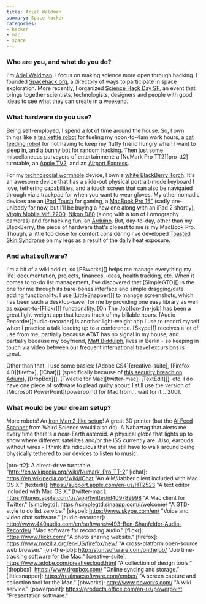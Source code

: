 ```yaml
---
title: Ariel Waldman
summary: Space hacker
categories:
- hacker
- mac
- space
---
```


### Who are you, and what do you do?

I'm [Ariel Waldman](http://arielwaldman.com/ "Ariel's website."). I focus on making science more open through hacking. I founded [Spacehack.org](http://spacehack.org/ "The Space Hack site."), a directory of ways to participate in space exploration. More recently, I organized [Science Hack Day SF](http://sf.sciencehackday.com/ "A day for haxing on science."), an event that brings together scientists, technologists, designers and people with good ideas to see what they can create in a weekend.

### What hardware do you use?

Being self-employed, I spend a lot of time around the house. So, I own things like a [tea kettle robot][one-touch-tea-maker] for fueling my noon-to-4am work hours, a [cat feeding robot][lebistro-pet-feeder] for not having to keep my fluffy friend hungry when I want to sleep in, and a [bunny bot][nabaztag] for random hacking. Then just some miscellaneous purveyors of entertainment: a [NuMark Pro TT2][pro-tt2] turntable, an [Apple TV2][apple-tv], and an [Airport Express][airport-express].

For my [technosocial wormhole](http://www.ted.com/talks/amber_case_we_are_all_cyborgs_now.html "Amber Case's talk, 'We are all cyborgs now.'") device, I own a [white BlackBerry Torch][torch-9800]. It's an awesome device that has a slide-out physical portrait-mode keyboard I love, tethering capabilities, and a touch screen that can also be navigated through via a trackpad for when you want to wear gloves. My other nomadic devices are an [iPod Touch][ipod-touch] for gaming, a [MacBook Pro 15"][macbook-pro] (sadly pre-unibody for now, but I'll be buying a new one along with an iPad 2 shortly), [Virgin Mobile Mifi 2200][mifi], [Nikon D80][d80] (along with a ton of Lomography cameras) and for hacking fun, an [Arduino][]. But, day-to-day, other than my BlackBerry, the piece of hardware that's closest to me is my MacBook Pro. Though, a little too close for comfort considering I've developed [Toasted Skin Syndrome](http://newyork.cbslocal.com/2010/10/04/toasted-leg-syndrome-warning-for-laptop-users-of/ "A news article about the syndrome.") on my legs as a result of the daily heat exposure.

### And what software?

I'm a bit of a wiki addict, so [PBworks][] helps me manage everything my life: documentation, projects, finances, ideas, health tracking, etc. When it comes to to-do list management, I've discovered that [SimpleGTD][] is the one for me through its bare-bones interface and simple dragging/date adding functionality. I use [LittleSnapper][] to manage screenshots, which has been such a desktop-saver for me by providing one easy library as well as export-to-[Flickr][] functionality. [On The Job][on-the-job] has been a great light-weight app that keeps track of my billable hours. [Audio Recorder][audio-recorder] is another light-weight app I use to record myself when I practice a talk leading up to a conference. [Skype][] receives a lot of use from me, partially because AT&T has no signal in my house, and partially because my boyfriend, [Matt Biddulph](http://matt.biddulph.usesthis.com/ "Matt's interview."), lives in Berlin - so keeping in touch via video between our frequent international travel excursions is great.

Other than that, I use some basics: [Adobe CS4][creative-suite], [Firefox 4.0][firefox], [iChat][] (specifically because of [this security breach on Adium](http://trac.adium.im/ticket/13306 "A bug in Adium regarding blocked contacts.")), [DropBox][], [Tweetie for Mac][twitter-mac], [TextEdit][], etc. I do have one piece of software to plead guilty about: I still use the version of [Microsoft PowerPoint][powerpoint] for Mac from... wait for it... 2001.

### What would be your dream setup?

More robots! An [Iron Man 2-like setup](http://motionographer.com/features/prologue-iron-man-2/ "A video of the UI in Iron Man 2.")! A great 3D printer (but the [AI Feed Scanner](http://www.engadget.com/2009/08/28/movie-gadget-friday-weird-science/ "Ariel's Engadget post including details on the AI Feed Scanner.") from Weird Science would also do). A Nabaztag that alerts me every time there's a near-Earth asteroid. A physical globe that lights up to show where different satellites and/or the ISS currently are. Also, earbuds without wires - I think it's ridiculous that we still have to walk around being physically tethered to our devices to listen to music.

[ipod-touch]: https://www.apple.com/ipod-touch/ "It's like an iPhone, without the phone bit."
[nabaztag]: https://en.wikipedia.org/wiki/Nabaztag "A rabbit-shaped WiFi-enabled 'smart device'."
[torch-9800]: https://en.wikipedia.org/wiki/BlackBerry_Torch_9800 "A smartphone."
[arduino]: http://arduino.cc/ "Open-source prototyping hardware."
[apple-tv]: https://www.apple.com/appletv/ "A device for viewing media on a TV."
[airport-express]: https://www.apple.com/airport-express/ "A small wireless access point."
[one-touch-tea-maker]: https://www.brevilleusa.com/beverages/kettles-tea-makers/the-tea-maker-onetouch.html "An automated tea brewing machine."
[macbook-pro]: https://www.apple.com/macbook-pro/ "A laptop."
[mifi]: https://en.wikipedia.org/wiki/MiFi "A portable mobile hotspot."
[d80]: https://www.nikonusa.com/en/Nikon-Products/Product-Archive/Digital-SLR-Cameras/25412/D80.html "A 10.2 megapixel digital SLR."
[lebistro-pet-feeder]: https://www.amazon.com/Petmate-LeBistro-Portion-Control-Automatic-Feeder/dp/B000BVWVUA "A device for automatically feeding your pet."
[pro-tt2]: A direct-drive turntable. "http://en.wikipedia.org/wiki/Numark_Pro_TT-2"
[ichat]: https://en.wikipedia.org/wiki/IChat "An AIM/Jabber client included with Mac OS X."
[textedit]: https://support.apple.com/en-us/HT2523 "A text editor included with Mac OS X."
[twitter-mac]: https://itunes.apple.com/us/app/twitter/id409789998 "A Mac client for Twitter."
[simplegtd]: https://simplegtd.sinaapp.com/i/welcome/ "A GTD-style to do list service."
[skype]: https://www.skype.com/en/ "Voice and video chat software."
[audio-recorder]: http://www.440audio.com/en/software/v493-Ben-Shanfelder-Audio-Recorder/ "Mac software for recording audio."
[flickr]: https://www.flickr.com/ "A photo sharing website."
[firefox]: https://www.mozilla.org/en-US/firefox/new/ "A cross-platform open-source web browser."
[on-the-job]: http://stuntsoftware.com/onthejob/ "Job time-tracking software for the Mac."
[creative-suite]: https://www.adobe.com/creativecloud.html "A collection of design tools."
[dropbox]: https://www.dropbox.com/ "Online syncing and storage."
[littlesnapper]: https://realmacsoftware.com/ember/ "A screen capture and collection tool for the Mac."
[pbworks]: http://www.pbworks.com/ "A wiki service."
[powerpoint]: https://products.office.com/en-us/powerpoint "Presentation software."
